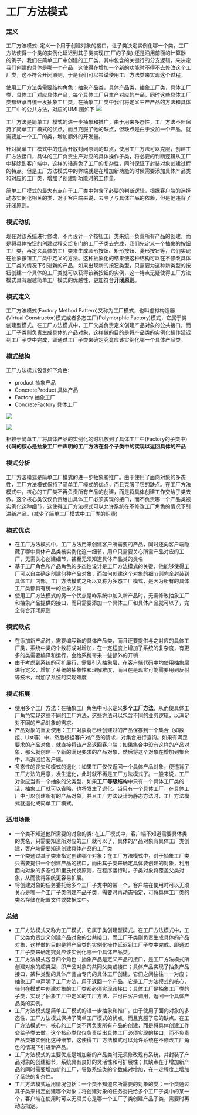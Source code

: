 # 工厂方法模式

### 定义

工厂方法模式: 定义一个用于创建对象的接口，让子类决定实例化哪一个类，工厂方法使得一个类的实例化延迟到其子类实现(工厂的子类) 还是沿用前面的计算器的例子，我们在简单工厂中创建的工厂类，其中包含的关键行的分支逻辑，来决定我们创建的具体是哪一个产品，这使得在增加一个新的功能时不得不去修改这个工厂类，这不符合开闭原则，于是我们可以尝试使用工厂方法类来实现这个过程。

使用工厂方法类需要结构角色：抽象产品类，具体产品类，抽象工厂类，具体工厂类，具体工厂对应具体产品，每个具体工厂只生产对应的产品，同时这些具体工厂类都继承自统一发抽象工厂类，在抽象工厂类中我们将定义生产产品的方法和具体工厂中的公共方法，对应的UML图如下 ![](https://img-blog.csdnimg.cn/img\_convert/6e01d15c1182029ba23e73db81130e8e.png)&#x20;

工厂方法是简单工厂模式的进一步抽象和推广，由于用来多态性，工厂方法不但保持了简单工厂模式的优点，而且克服了他的缺点，但缺点是由于没加一个产品，就需要加一个工厂的类，增加额外的开发量。

针对简单工厂模式中的违背开放封闭原则的缺点，使用工厂方法可以克服，创建工厂方法接口，具体的工厂负责生产对应的具体操作子类，将必要的判断逻辑从工厂中移除到客户端中，这样的话避免了工厂的复杂性，同时保证了封装对象创建过程的特点。但是工厂方法模式中的弊端就是在增加新功能的时候需要添加具体产品类和对应的工厂类，增加了创建新功能时的工作量.

简单工厂模式的最大有点在于工厂类中包含了必要的判断逻辑，根据客户端的选择动态实例化相关的类，对于客户端来说，去除了与具体产品的依赖，但是他违背了开闭原则。

### 模式动机

现在对该系统进行修改，不再设计一个按钮工厂类来统一负责所有产品的创建，而是将具体按钮的创建过程交给专门的工厂子类去完成，我们先定义一个抽象的按钮工厂类，再定义具体的工厂类来生成圆形按钮、矩形按钮、菱形按钮等，它们实现在抽象按钮工厂类中定义的方法。这种抽象化的结果使这种结构可以在不修改具体工厂类的情况下引进新的产品，如果出现新的按钮类型，只需要为这种新类型的按钮创建一个具体的工厂类就可以获得该新按钮的实例，这一特点无疑使得工厂方法模式具有超越简单工厂模式的优越性，更加符合**开闭原则**。

### 模式定义

工厂方法模式(Factory Method Pattern)又称为工厂模式，也叫虚拟构造器(Virtual Constructor)模式或者多态工厂(Polymorphic Factory)模式，它属于类创建型模式。在工厂方法模式中，工厂父类负责定义创建产品对象的公共接口，而工厂子类则负责生成具体的产品对象，这样做的目的是将产品类的实例化操作延迟到工厂子类中完成，即通过工厂子类来确定究竟应该实例化哪一个具体产品类。

### 模式结构

工厂方法模式包含如下角色:

* product 抽象产品
* ConcreteProduct 具体产品
* Factory 抽象工厂
* ConcreteFactory 具体工厂

![](https://img-blog.csdnimg.cn/img\_convert/f845aba492ec1d2d5e08858bbd4af31b.png)

&#x20;![](https://img-blog.csdnimg.cn/img\_convert/184bce50b417e066811b79975d01e519.png)&#x20;

相较于简单工厂将具体产品的实例化的时机放到了具体工厂中(Factory的子类中) **代码的核心是抽象工厂中声明的工厂方法在各个子类中的实现以返回具体的产品**

### 模式分析

工厂方法模式是简单工厂模式的进一步抽象和推广。由于使用了面向对象的多态性，工厂方法模式保持了简单工厂模式的优点，而且克服了它的缺点。在工厂方法模式中，核心的工厂类不再负责所有产品的创建，而是将具体创建工作交给子类去做。这个核心类仅仅负责给出具体工厂必须实现的接口，而不负责哪一个产品类被实例化这种细节，这使得工厂方法模式可以允许系统在不修改工厂角色的情况下引进新产品。(减少了简单工厂模式中工厂类的职责)

### 模式优点

* 在工厂方法模式中，工厂方法用来创建客户所需要的产品，同时还向客户端隐藏了哪中具体产品类被实例化这一细节，用户只需要关心所需产品对应的工厂，无需关心创建细节，甚至无须知道具体产品类的类名
* 基于工厂角色和产品角色的多态性设计是工厂方法模式的关键，他能够使得工厂可以自主确定创建何种产品对象，而如何创建这个对象的细节则完全封装到具体工厂内部，工厂方法模式之所以又称为多态工厂模式，是因为所有的具体工厂类都具有统一的抽象父类
* 使用工厂方法模式的另一个优点是咋系统中加入新产品时，无需修改抽象工厂和抽象产品提供的接口，而只需要添加一个具体工厂和具体产品就可以了，完全符合开闭原则

### 模式缺点

* 在添加新产品时，需要编写新的具体产品类，而且还要提供与之对应的具体工厂类，系统中类的个数将成对增加，在一定程度上增加了系统的复杂度，有更多的类需要编译和运行，会给系统带来一些额外的开销
* 由于考虑到系统的可扩展行，需要引入抽象层，在客户端代码中均使用抽象层进行定义，增加了系统的抽象性和理解难度，而且在是现实可能需要用到反射等技术，增加了系统的实现难度

### 模式拓展

* 使用多个工厂方法：在抽象工厂角色中可以定义**多个工厂方法**，从而使具体工厂角色实现这些不同的工厂方法，这些方法可以包含不同的业务逻辑，以满足对不同的产品对象的需求。
* 产品对象的重复使用：工厂对象将已经创建过的产品保存到一个集合（如数组、List等）中，然后根据客户对产品的请求，对集合进行查询。如果有满足要求的产品对象，就直接将该产品返回客户端；如果集合中没有这样的产品对象，那么就创建一个新的满足要求的产品对象，然后将这个对象在增加到集合中，再返回给客户端。
* 多态性的丧失和模式的退化：如果工厂仅仅返回一个具体产品对象，便违背了工厂方法的用意，发生退化，此时就不再是工厂方法模式了。一般来说，工厂对象应当有一个抽象的父类型，如果**工厂等级结构**中只有一个具体工厂类的话，抽象工厂就可以省略，也将发生了退化。当只有一个具体工厂，在具体工厂中可以创建所有的产品对象，并且工厂方法设计为静态方法时，工厂方法模式就退化成简单工厂模式。

### 适用场景

* 一个类不知道他所需要的对象的类: 在工厂模式中，客户端不知道需要具体类的类名，只需要知道所对应的工厂就可以了，具体的产品对象有具体工厂类创建，客户端需要知道创建具体产品的工厂类
* 一个类通过其子类来指定创建哪个对象：在工厂方法模式中，对于抽象工厂类只需要提供一个创建产品的接口，而由其子类来确定具体要创建的对象，利用面向对象的多态性和里氏代换原则，在程序运行时，子类对象将覆盖父类对象，从而使得系统更容易扩展。
* 将创建对象的任务委托给多个工厂子类中的某一个，客户端在使用时可以无须关心是哪一个工厂子类创建产品子类，需要时再动态指定，可将具体工厂类的类名存储在配置文件或数据库中。

### 总结

* 工厂方法模式又称为工厂模式，它属于类创建型模式。在工厂方法模式中，工厂父类负责定义创建产品对象的公共接口，而工厂子类则负责生成具体的产品对象，这样做的目的是将产品类的实例化操作延迟到工厂子类中完成，即通过工厂子类来确定究竟应该实例化哪一个具体产品类。
* 工厂方法模式包含四个角色：抽象产品是定义产品的接口，是工厂方法模式所创建对象的超类型，即产品对象的共同父类或接口；具体产品实现了抽象产品接口，某种类型的具体产品由专门的具体工厂创建，它们之间往往一一对应；抽象工厂中声明了工厂方法，用于返回一个产品，它是工厂方法模式的核心，任何在模式中创建对象的工厂类都必须实现该接口；具体工厂是抽象工厂类的子类，实现了抽象工厂中定义的工厂方法，并可由客户调用，返回一个具体产品类的实例。
* 工厂方法模式是简单工厂模式的进一步抽象和推广。由于使用了面向对象的多态性，工厂方法模式保持了简单工厂模式的优点，而且克服了它的缺点。在工厂方法模式中，核心的工厂类不再负责所有产品的创建，而是将具体创建工作交给子类去做。这个核心类仅仅负责给出具体工厂必须实现的接口，而不负责产品类被实例化这种细节，这使得工厂方法模式可以允许系统在不修改工厂角色的情况下引进新产品。
* 工厂方法模式的主要优点是增加新的产品类时无须修改现有系统，并封装了产品对象的创建细节，系统具有良好的灵活性和可扩展性；其缺点在于增加新产品的同时需要增加新的工厂，导致系统类的个数成对增加，在一定程度上增加了系统的复杂性。
* 工厂方法模式适用情况包括：一个类不知道它所需要的对象的类；一个类通过其子类来指定创建哪个对象；将创建对象的任务委托给多个工厂子类中的某一个，客户端在使用时可以无须关心是哪一个工厂子类创建产品子类，需要时再动态指定。
